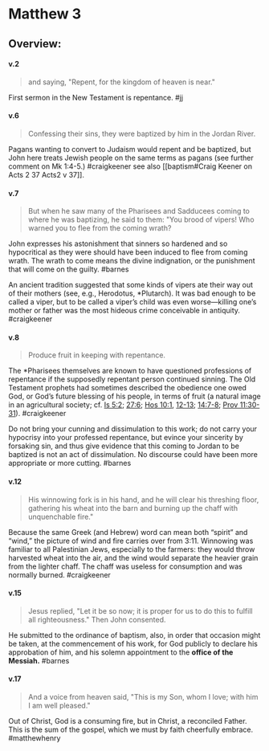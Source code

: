 # Matthew 3

## Overview:


#### v.2
>and saying, "Repent, for the kingdom of heaven is near."

First sermon in the New Testament is repentance.
#jj 

#### v.6
>Confessing their sins, they were baptized by him in the Jordan River.

Pagans wanting to convert to Judaism would repent and be baptized, but John here treats Jewish people on the same terms as pagans (see further comment on Mk 1:4-5.)
#craigkeener see also [[baptism#Craig Keener on Acts 2 37 Acts2 v 37]].

#### v.7
>But when he saw many of the Pharisees and Sadducees coming to where he was baptizing, he said to them: "You brood of vipers! Who warned you to flee from the coming wrath?

John expresses his astonishment that sinners so hardened and so hypocritical as they were should have been induced to flee from coming wrath. The wrath to come means the divine indignation, or the punishment that will come on the guilty.
#barnes 

An ancient tradition suggested that some kinds of vipers ate their way out of their mothers (see, e.g., Herodotus, \*Plutarch). It was bad enough to be called a viper, but to be called a viper’s child was even worse—killing one’s mother or father was the most hideous crime conceivable in antiquity.
#craigkeener 

#### v.8
>Produce fruit in keeping with repentance.

The \*Pharisees themselves are known to have questioned professions of repentance if the supposedly repentant person continued sinning. The Old Testament prophets had sometimes described the obedience one owed God, or God’s future blessing of his people, in terms of fruit (a natural image in an agricultural society; cf. [Is 5:2](Isaiah5#v.2); [27:6](Isaiah27#v.6); [Hos 10:1](Hosea10#v.1), [12-13](Hosea10#v.12); [14:7-8](Hosea14#v.7); [Prov 11:30-31](Proverbs11#v.30)).
#craigkeener 

Do not bring your cunning and dissimulation to this work; do not carry your hypocrisy into your professed repentance, but evince your sincerity by forsaking sin, and thus give evidence that this coming to Jordan to be baptized is not an act of dissimulation. No discourse could have been more appropriate or more cutting.
#barnes 

#### v.12
>His winnowing fork is in his hand, and he will clear his threshing floor, gathering his wheat into the barn and burning up the chaff with unquenchable fire."

Because the same Greek (and Hebrew) word can mean both “spirit” and “wind,” the picture of wind and fire carries over from 3:11. Winnowing was familiar to all Palestinian Jews, especially to the farmers: they would throw harvested wheat into the air, and the wind would separate the heavier grain from the lighter chaff. The chaff was useless for consumption and was normally burned.
#craigkeener 

#### v.15
>Jesus replied, "Let it be so now; it is proper for us to do this to fulfill all righteousness." Then John consented.

He submitted to the ordinance of baptism, also, in order that occasion might be taken, at the commencement of his work, for God publicly to declare his approbation of him, and his solemn appointment to the **office of the Messiah.**
#barnes 

#### v.17
>And a voice from heaven said, "This is my Son, whom I love; with him I am well pleased."

Out of Christ, God is a consuming fire, but in Christ, a reconciled Father. This is the sum of the gospel, which we must by faith cheerfully embrace.
#matthewhenry 



